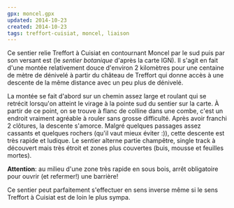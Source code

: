 ```yaml
---
gpx: moncel.gpx
updated: 2014-10-23
created: 2014-10-23
tags: treffort-cuisiat, moncel, liaison
---
```


Ce sentier relie Treffort à Cuisiat en contournant Moncel par le sud puis par
son versant est (le *sentier botanique* d'après la carte IGN). Il s'agit en fait
d'une montée relativement douce d'environ 2 kilomètres pour une centaine de
mètre de dénivelé à partir du château de Treffort qui donne accès à une descente
de la même distance avec un peu plus de dénivelé.

La montée se fait d'abord sur un chemin assez large et roulant qui se retrécit
lorsqu'on atteint le virage à la pointe sud du sentier sur la carte. À partir de ce point, on se
trouve à flanc de colline dans une combe, c'est un endroit vraiment agréable à
rouler sans grosse difficulté. Après avoir franchi 2 clôtures, la descente
s'amorce. Malgré quelques passages assez cassants et quelques rochers (qu'il vaut
mieux éviter :)), cette descente est très rapide et ludique. Le sentier alterne
partie champêtre, single track à découvert mais très étroit et zones plus
couvertes (buis, mousse et feuilles mortes).

**Attention**: au milieu d'une zone très rapide en sous bois, arrêt obligatoire
pour ouvrir (et refermer!) une barrière!

Ce sentier peut parfaitement s'effectuer en sens inverse même si le sens Treffort à
Cuisiat est de loin le plus sympa.
